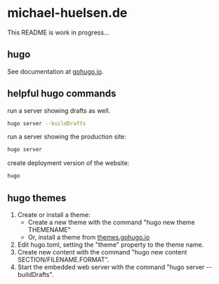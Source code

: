 # michael-huelsen.de

This README is work in progress...

## hugo

See documentation at [gohugo.io](https://gohugo.io/).

## helpful hugo commands

run a server showing drafts as well.

```sh
hugo server --buildDrafts
```

run a server showing the production site:

```sh
hugo server
```

create deployment version of the website:

```sh
hugo
```

## hugo themes

1. Create or install a theme:
   - Create a new theme with the command "hugo new theme THEMENAME"
   - Or, install a theme from [themes.gohugo.io](https://themes.gohugo.io/)
2. Edit hugo.toml, setting the "theme" property to the theme name.
3. Create new content with the command "hugo new content SECTION/FILENAME.FORMAT".
4. Start the embedded web server with the command "hugo server --buildDrafts".
